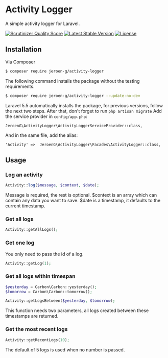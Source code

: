 Activity Logger
=====================

A simple activity logger for Laravel.

[![Scrutinizer Quality Score](https://scrutinizer-ci.com/g/Jeroen-G/activity-logger/badges/quality-score.png?s=bd15e13c2a26810c8109bc1f4d7569c06f5d916c)](https://scrutinizer-ci.com/g/Jeroen-G/activity-logger/)
[![Latest Stable Version](https://img.shields.io/github/release/jeroen-g/activity-logger.svg?style=flat)](https://github.com/jeroen-g/activity-logger/releases)
[![License](https://img.shields.io/badge/License-EUPL--1.1-blue.svg?style=flat)](license.md)


## Installation ##

Via Composer
``` bash
$ composer require jeroen-g/activity-logger
```

The following command installs the package without the testing requirements.
``` bash
$ composer require jeroen-g/activity-logger --update-no-dev
```

Laravel 5.5 automatically installs the package, for previous versions, follow the next two steps. After that, don't forget to run `php artisan migrate`
Add the service provider in `config/app.php`:

    JeroenG\ActivityLogger\ActivityLoggerServiceProvider::class,

And in the same file, add the alias:

	'Activity' =>  JeroenG\ActivityLogger\Facades\ActivityLogger::class,

## Usage ##

### Log an activity ###

```php
Activity::log($message, $context, $date);
```

Message is required, the rest is optional. $context is an array which can contain any data you want to save. $date is a timestamp, it defaults to the current timestamp.

### Get all logs ###

```php
Activity::getAllLogs();
```

### Get one log ###

You only need to pass the id of a log.


```php
Activity::getLog(1);
```

### Get all logs within timespan ###

```php
$yesterday = Carbon\Carbon::yesterday();
$tomorrow = Carbon\Carbon::tomorrow();

Activity::getLogsBetween($yesterday, $tomorrow);
```

This function needs two parameters, all logs created between these timestamps are returned.

### Get the most recent logs ###

```php
Activity::getRecentLogs(10);
```

The default of 5 logs is used when no number is passed.